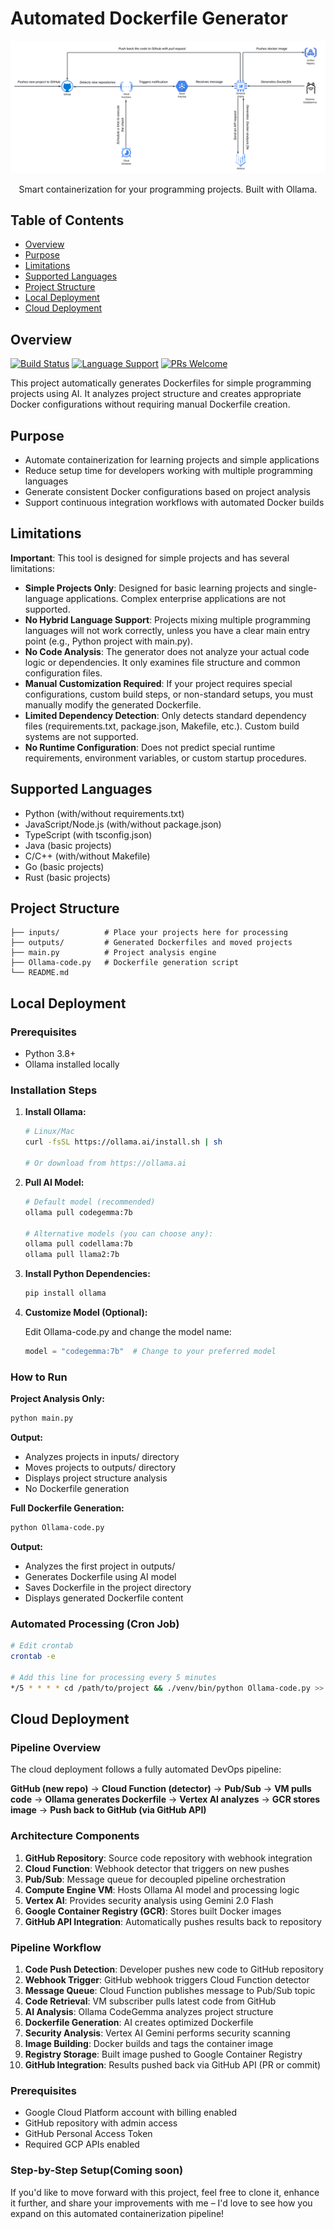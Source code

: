 # Automated Dockerfile Generator

<p align="center">
  <img src="Dockerfile_Genrator_roadmap.png" alt="Python Version">

</p>

<p align="center">
  Smart containerization for your programming projects. Built with Ollama.
</p>



## Table of Contents

- [Overview](#overview)
- [Purpose](#purpose)
- [Limitations](#limitations)
- [Supported Languages](#supported-languages)
- [Project Structure](#project-structure)
- [Local Deployment](#local-deployment)
- [Cloud Deployment](#cloud-deployment)

## Overview

[![Build Status](https://img.shields.io/badge/build-passing-brightgreen.svg)](https://github.com/yourusername/dockerfile-generator)
[![Language Support](https://img.shields.io/badge/languages-7-orange.svg)](#supported-languages)
[![PRs Welcome](https://img.shields.io/badge/PRs-welcome-brightgreen.svg)](http://makeapullrequest.com)

This project automatically generates Dockerfiles for simple programming projects using AI. It analyzes project structure and creates appropriate Docker configurations without requiring manual Dockerfile creation.

## Purpose

- Automate containerization for learning projects and simple applications
- Reduce setup time for developers working with multiple programming languages
- Generate consistent Docker configurations based on project analysis
- Support continuous integration workflows with automated Docker builds

## Limitations

**Important**: This tool is designed for simple projects and has several limitations:

- **Simple Projects Only**: Designed for basic learning projects and single-language applications. Complex enterprise applications are not supported.
- **No Hybrid Language Support**: Projects mixing multiple programming languages will not work correctly, unless you have a clear main entry point (e.g., Python project with main.py).
- **No Code Analysis**: The generator does not analyze your actual code logic or dependencies. It only examines file structure and common configuration files.
- **Manual Customization Required**: If your project requires special configurations, custom build steps, or non-standard setups, you must manually modify the generated Dockerfile.
- **Limited Dependency Detection**: Only detects standard dependency files (requirements.txt, package.json, Makefile, etc.). Custom build systems are not supported.
- **No Runtime Configuration**: Does not predict special runtime requirements, environment variables, or custom startup procedures.

## Supported Languages

- Python (with/without requirements.txt)
- JavaScript/Node.js (with/without package.json)
- TypeScript (with tsconfig.json)
- Java (basic projects)
- C/C++ (with/without Makefile)
- Go (basic projects)
- Rust (basic projects)

## Project Structure

```
├── inputs/          # Place your projects here for processing
├── outputs/         # Generated Dockerfiles and moved projects
├── main.py          # Project analysis engine
├── Ollama-code.py   # Dockerfile generation script
└── README.md
```

## Local Deployment

### Prerequisites

- Python 3.8+
- Ollama installed locally

### Installation Steps

1. **Install Ollama:**
   ```bash
   # Linux/Mac
   curl -fsSL https://ollama.ai/install.sh | sh
   
   # Or download from https://ollama.ai
   ```

2. **Pull AI Model:**
   ```bash
   # Default model (recommended)
   ollama pull codegemma:7b
   
   # Alternative models (you can choose any):
   ollama pull codellama:7b
   ollama pull llama2:7b
   ```

3. **Install Python Dependencies:**
   ```bash
   pip install ollama
   ```

4. **Customize Model (Optional):**
   
   Edit Ollama-code.py and change the model name:
   ```python
   model = "codegemma:7b"  # Change to your preferred model
   ```

### How to Run

**Project Analysis Only:**
```bash
python main.py
```

**Output:**
- Analyzes projects in inputs/ directory
- Moves projects to outputs/ directory
- Displays project structure analysis
- No Dockerfile generation

**Full Dockerfile Generation:**
```bash
python Ollama-code.py
```

**Output:**
- Analyzes the first project in outputs/
- Generates Dockerfile using AI model
- Saves Dockerfile in the project directory
- Displays generated Dockerfile content

### Automated Processing (Cron Job)

```bash
# Edit crontab
crontab -e

# Add this line for processing every 5 minutes
*/5 * * * * cd /path/to/project && ./venv/bin/python Ollama-code.py >> /tmp/docker-gen.log 2>&1
```

## Cloud Deployment

### Pipeline Overview

The cloud deployment follows a fully automated DevOps pipeline:

**GitHub (new repo)** → **Cloud Function (detector)** → **Pub/Sub** → **VM pulls code** → **Ollama generates Dockerfile** → **Vertex AI analyzes** → **GCR stores image** → **Push back to GitHub (via GitHub API)**

### Architecture Components

1. **GitHub Repository**: Source code repository with webhook integration
2. **Cloud Function**: Webhook detector that triggers on new pushes
3. **Pub/Sub**: Message queue for decoupled pipeline orchestration
4. **Compute Engine VM**: Hosts Ollama AI model and processing logic
5. **Vertex AI**: Provides security analysis using Gemini 2.0 Flash
6. **Google Container Registry (GCR)**: Stores built Docker images
7. **GitHub API Integration**: Automatically pushes results back to repository

### Pipeline Workflow

1. **Code Push Detection**: Developer pushes new code to GitHub repository
2. **Webhook Trigger**: GitHub webhook triggers Cloud Function detector
3. **Message Queue**: Cloud Function publishes message to Pub/Sub topic
4. **Code Retrieval**: VM subscriber pulls latest code from GitHub
5. **AI Analysis**: Ollama CodeGemma analyzes project structure
6. **Dockerfile Generation**: AI creates optimized Dockerfile
7. **Security Analysis**: Vertex AI Gemini performs security scanning
8. **Image Building**: Docker builds and tags the container image
9. **Registry Storage**: Built image pushed to Google Container Registry
10. **GitHub Integration**: Results pushed back via GitHub API (PR or commit)

### Prerequisites

- Google Cloud Platform account with billing enabled
- GitHub repository with admin access
- GitHub Personal Access Token
- Required GCP APIs enabled

### Step-by-Step Setup(Coming soon)

If you'd like to move forward with this project, feel free to clone it, enhance it further, and share your improvements with me – I'd love to see how you expand on this automated containerization pipeline!
